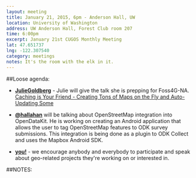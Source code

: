 ```yaml
---
layout: meeting
title: January 21, 2015, 6pm - Anderson Hall, UW
location: University of Washington
address: UW Anderson Hall, Forest Club room 207
time: 6:00pm
excerpt: January 21st CUGOS Monthly Meeting
lat: 47.651737
lng: -122.307540
category: meetings
notes: It's the room with the elk in it.
---
```


##Loose agenda:

- **[JulieGoldberg](https://github.com/JulieGoldberg)** - Julie will give the talk she is prepping for Foss4G-NA.  [Caching is Your Friend - Creating Tons of Maps on the Fly and Auto-Updating Some](https://2015.foss4g-na.org/session/caching-your-friend-creating-tons-maps-fly-and-auto-updating-some)

- **[@hallahan](https://github.com/hallahan)** will be talking about OpenStreetMap integration into OpenDataKit. He is working on creating an Android application that allows the user to tag OpenStreetMap features to ODK survey submissions. This integration is being done as a plugin to ODK Collect and uses the Mapbox Android SDK.

- **[you!](http://github.com/cugos/cugos.github.com)** - we encourage anybody and everybody to participate and speak about geo-related projects they're working on or interested in.

##NOTES:
